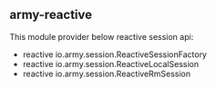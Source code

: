 ## army-reactive

This module provider below reactive session api:

* reactive io.army.session.ReactiveSessionFactory
* reactive io.army.session.ReactiveLocalSession
* reactive io.army.session.ReactiveRmSession
